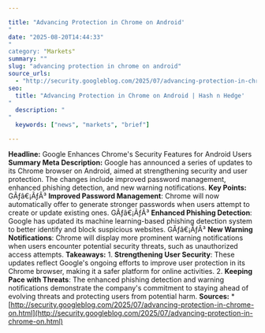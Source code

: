```yaml
---

title: "Advancing Protection in Chrome on Android'"
date: "2025-08-20T14:44:33""
category: "Markets"
summary: ""
slug: "advancing protection in chrome on android"
source_urls:
  - "http://security.googleblog.com/2025/07/advancing-protection-in-chrome-on.html"
seo:
  title: "Advancing Protection in Chrome on Android | Hash n Hedge'"
  description: ""
  keywords: ["news", "markets", "brief"]

---
```

**Headline:** Google Enhances Chrome's Security Features for Android Users  **Summary Meta Description:** Google has announced a series of updates to its Chrome browser on Android, aimed at strengthening security and user protection. The changes include improved password management, enhanced phishing detection, and new warning notifications.  **Key Points:**  GÃƒâ€¡ÃƒÂ³ **Improved Password Management**: Chrome will now automatically offer to generate stronger passwords when users attempt to create or update existing ones. GÃƒâ€¡ÃƒÂ³ **Enhanced Phishing Detection**: Google has updated its machine learning-based phishing detection system to better identify and block suspicious websites. GÃƒâ€¡ÃƒÂ³ **New Warning Notifications**: Chrome will display more prominent warning notifications when users encounter potential security threats, such as unauthorized access attempts.  **Takeaways:**  1. **Strengthening User Security**: These updates reflect Google's ongoing efforts to improve user protection in its Chrome browser, making it a safer platform for online activities. 2. **Keeping Pace with Threats**: The enhanced phishing detection and warning notifications demonstrate the company's commitment to staying ahead of evolving threats and protecting users from potential harm.  **Sources:**  * [http://security.googleblog.com/2025/07/advancing-protection-in-chrome-on.html](http://security.googleblog.com/2025/07/advancing-protection-in-chrome-on.html) 
